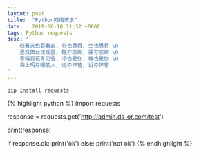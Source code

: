 ```yaml
---
layout: post
title:  "Python网络请求"
date:   2019-06-18 21:32 +0800
tags: Python requests
desc: "
    晓看天色暮看云, 行也思君, 坐也思君 \n
    昼赏微云夜观星, 醒亦念卿, 寐亦念卿 \n
    春临百花冬见雪, 冷也是你, 暖也是你 \n
    海上明月眼前人, 远亦怀若, 近亦怀若
"
---
```


```
pip install requests
```

{% highlight python %}
import requests

response =  requests.get('http://admin.ds-or.com/test')

print(response)

if response.ok:
    print('ok')
else:
    print('not ok')
{% endhighlight %}
